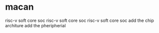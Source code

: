 # macan
risc-v soft core soc
risc-v soft core soc
risc-v soft core soc
add the chip architure
add the pheripherial

